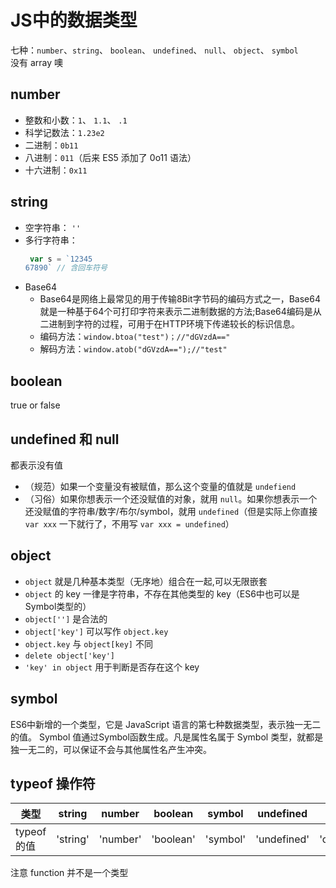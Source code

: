 # JS中的数据类型
七种：`number`、`string`、 `boolean`、 `undefined`、 `null`、 `object`、 `symbol`    
没有 array 噢

## number
- 整数和小数：`1`、 `1.1`、 `.1`
- 科学记数法：`1.23e2`
- 二进制：`0b11`
- 八进制：`011`（后来 ES5 添加了 0o11 语法）
- 十六进制：`0x11`

## string
- 空字符串： `''`
- 多行字符串： 
    ```javascript
     var s = `12345
    67890` // 含回车符号
    ```
- Base64
    - Base64是网络上最常见的用于传输8Bit字节码的编码方式之一，Base64就是一种基于64个可打印字符来表示二进制数据的方法;Base64编码是从二进制到字符的过程，可用于在HTTP环境下传递较长的标识信息。
    - 编码方法：`window.btoa("test")；//"dGVzdA=="`
    - 解码方法：`window.atob("dGVzdA==");//"test"`

## boolean
true or false

## undefined 和 null
都表示没有值  

- （规范）如果一个变量没有被赋值，那么这个变量的值就是 `undefiend`
- （习俗）如果你想表示一个还没赋值的对象，就用 `null`。如果你想表示一个还没赋值的字符串/数字/布尔/symbol，就用 `undefined`（但是实际上你直接 `var xxx` 一下就行了，不用写 `var xxx = undefined`）

## object
- `object` 就是几种基本类型（无序地）组合在一起,可以无限嵌套
- `object` 的 key 一律是字符串，不存在其他类型的 key（ES6中也可以是 Symbol类型的）
- `object['']` 是合法的
- `object['key']` 可以写作 `object.key`
- `object.key` 与 `object[key]` 不同
- `delete object['key']`
- `'key' in object` 用于判断是否存在这个 key

## symbol
ES6中新增的一个类型，它是 JavaScript 语言的第七种数据类型，表示独一无二的值。
Symbol 值通过Symbol函数生成。凡是属性名属于 Symbol 类型，就都是独一无二的，可以保证不会与其他属性名产生冲突。

## typeof 操作符

| 类型 |string | number | boolean | symbol | undefined | null | object | function |
| --- | --- | --- | --- | --- | --- | --- | --- | --- |
| typeof的值 | 'string' | 'number' | 'boolean' | 'symbol' | 'undefined' | 'object' | 'object' | 'function' |
注意 function 并不是一个类型
